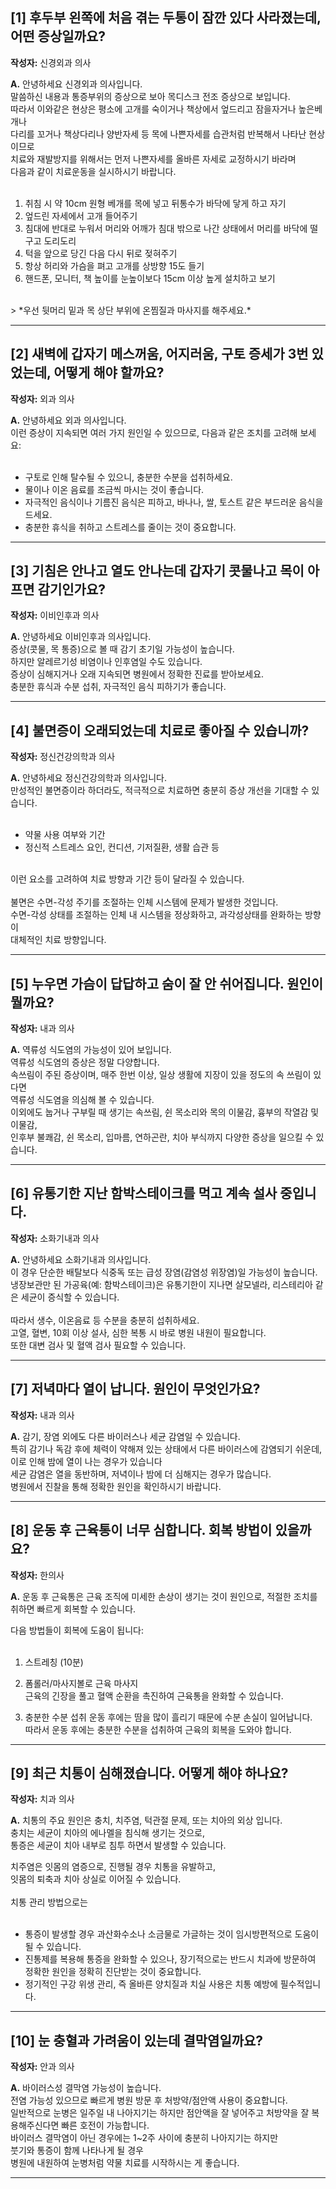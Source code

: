 ## [1] 후두부 왼쪽에 처음 겪는 두통이 잠깐 있다 사라졌는데, 어떤 증상일까요?
**작성자:** 신경외과 의사

**A.** 안녕하세요 신경외과 의사입니다.  <br />
말씀하신 내용과 통증부위의 증상으로 보아 목디스크 전조 증상으로 보입니다. <br />
따라서 이와같은 현상은 평소에 고개를 숙이거나 책상에서 엎드리고 잠을자거나 높은베개나  <br />
다리를 꼬거나 책상다리나 양반자세 등 목에 나쁜자세를 습관처럼 반복해서 나타난 현상이므로  <br />
치료와 재발방지를 위해서는 먼저 나쁜자세를 올바른 자세로 교정하시기 바라며 <br />
다음과 같이 치료운동을 실시하시기 바랍니다.<br />
<br />
1. 취침 시 약 10cm 원형 베개를 목에 넣고 뒤통수가 바닥에 닿게 하고 자기  
2. 엎드린 자세에서 고개 들어주기  
3. 침대에 반대로 누워서 머리와 어깨가 침대 밖으로 나간 상태에서 머리를 바닥에 떨구고 도리도리  
4. 턱을 앞으로 당긴 다음 다시 뒤로 젖혀주기  
5. 항상 허리와 가슴을 펴고 고개를 상방향 15도 들기  
6. 핸드폰, 모니터, 책 높이를 눈높이보다 15cm 이상 높게 설치하고 보기<br />
<br />
> *우선 뒷머리 밑과 목 상단 부위에 온찜질과 마사지를 해주세요.*

---

## [2] 새벽에 갑자기 메스꺼움, 어지러움, 구토 증세가 3번 있었는데, 어떻게 해야 할까요?
**작성자:** 외과 의사

**A.** 안녕하세요 외과 의사입니다.  <br />
이런 증상이 지속되면 여러 가지 원인일 수 있으므로, 다음과 같은 조치를 고려해 보세요:<br />
<br />
- 구토로 인해 탈수될 수 있으니, 충분한 수분을 섭취하세요.  
- 물이나 이온 음료를 조금씩 마시는 것이 좋습니다.  
- 자극적인 음식이나 기름진 음식은 피하고, 바나나, 쌀, 토스트 같은 부드러운 음식을 드세요.  
- 충분한 휴식을 취하고 스트레스를 줄이는 것이 중요합니다.

---

## [3] 기침은 안나고 열도 안나는데 갑자기 콧물나고 목이 아프면 감기인가요?
**작성자:** 이비인후과 의사

**A.** 안녕하세요 이비인후과 의사입니다.<br />
증상(콧물, 목 통증)으로 볼 때 감기 초기일 가능성이 높습니다. <br /> 
하지만 알레르기성 비염이나 인후염일 수도 있습니다.  <br />
증상이 심해지거나 오래 지속되면 병원에서 정확한 진료를 받아보세요.  <br />
충분한 휴식과 수분 섭취, 자극적인 음식 피하기가 좋습니다.<br />

---

## [4] 불면증이 오래되었는데 치료로 좋아질 수 있습니까?
**작성자:** 정신건강의학과 의사

**A.** 안녕하세요 정신건강의학과 의사입니다.  <br />
만성적인 불면증이라 하더라도, 적극적으로 치료하면 충분히 증상 개선을 기대할 수 있습니다.<br />
<br />
- 약물 사용 여부와 기간  
- 정신적 스트레스 요인, 컨디션, 기저질환, 생활 습관 등  
<br />
이런 요소를 고려하여 치료 방향과 기간 등이 달라질 수 있습니다. <br />
<br />
불면은 수면-각성 주기를 조절하는 인체 시스템에 문제가 발생한 것입니다. <br />
수면-각성 상태를 조절하는 인체 내 시스템을 정상화하고, 과각성상태를 완화하는 방향이<br /> 대체적인 치료 방향입니다.


---

## [5] 누우면 가슴이 답답하고 숨이 잘 안 쉬어집니다. 원인이 뭘까요?
**작성자:** 내과 의사

**A.** 역류성 식도염의 가능성이 있어 보입니다. <br />
역류성 식도염의 증상은 정말 다양합니다.<br />
속쓰림이 주된 증상이며, 매주 한번 이상, 일상 생활에 지장이 있을 정도의 속 쓰림이 있다면<br /> 역류성 식도염을 의심해 볼 수 있습니다.<br />
이외에도 눕거나 구부릴 때 생기는 속쓰림, 쉰 목소리와 목의 이물감, 흉부의 작열감 및 이물감,<br /> 인후부 불쾌감, 쉰 목소리, 입마름, 연하곤란, 치아 부식까지 다양한 증상을 일으킬 수 있습니다. <br />


---

## [6] 유통기한 지난 함박스테이크를 먹고 계속 설사 중입니다.
**작성자:** 소화기내과 의사

**A.** 안녕하세요 소화기내과 의사입니다.  <br />
이 경우 단순한 배탈보다 식중독 또는 급성 장염(감염성 위장염)일 가능성이 높습니다.  <br />
냉장보관만 된 가공육(예: 함박스테이크)은 유통기한이 지나면 살모넬라, 리스테리아 같은 세균이 증식할 수 있습니다.<br />
<br />
따라서 생수, 이온음료 등 수분을 충분히 섭취하세요.<br />
고열, 혈변, 10회 이상 설사, 심한 복통 시 바로 병원 내원이 필요합니다.<br />
또한 대변 검사 및 혈액 검사 필요할 수 있습니다.<br />


---

## [7] 저녁마다 열이 납니다. 원인이 무엇인가요?
**작성자:** 내과 의사

**A.** 감기, 장염 외에도 다른 바이러스나 세균 감염일 수 있습니다.  <br />
특히 감기나 독감 후에 체력이 약해져 있는 상태에서 다른 바이러스에 감염되기 쉬운데,<br />
이로 인해 밤에 열이 나는 경우가 있습니다<br />
세균 감염은 열을 동반하며, 저녁이나 밤에 더 심해지는 경우가 많습니다. <br />
병원에서 진찰을 통해 정확한 원인을 확인하시기 바랍니다.<br />


---

## [8] 운동 후 근육통이 너무 심합니다. 회복 방법이 있을까요?
**작성자:** 한의사

**A.** 운동 후 근육통은 근육 조직에 미세한 손상이 생기는 것이 원인으로, 적절한 조치를 취하면 빠르게 회복할 수 있습니다. <br /> 

다음 방법들이 회복에 도움이 됩니다:<br />
<br />
1. 스트레칭 (10분)  

2. 폼롤러/마사지볼로 근육 마사지  
근육의 긴장을 풀고 혈액 순환을 촉진하여 근육통을 완화할 수 있습니다.

3. 충분한 수분 섭취
 운동 후에는 땀을 많이 흘리기 때문에 수분 손실이 일어납니다.<br />
따라서 운동 후에는 충분한 수분을 섭취하여 근육의 회복을 도와야 합니다.

---

## [9] 최근 치통이 심해졌습니다. 어떻게 해야 하나요?
**작성자:** 치과 의사

**A.** 치통의 주요 원인은 충치, 치주염, 턱관절 문제, 또는 치아의 외상 입니다.  <br />
충치는 세균이 치아의 에나멜을 침식해 생기는 것으로,<br />
통증은 세균이 치아 내부로 침투 하면서 발생할 수 있습니다.<br />

치주염은 잇몸의 염증으로, 진행될 경우 치통을 유발하고,<br />
 잇몸의 퇴축과 치아 상실로 이어질 수 있습니다.<br /><br />
치통 관리 방법으로는<br /> 
<br />
- 통증이 발생할 경우 과산화수소나 소금물로 가글하는 것이 임시방편적으로 도움이 될 수 있습니다.
- 진통제를 복용해 통증을 완화할 수 있으나, 장기적으로는 반드시 치과에 방문하여 정확한 원인을 정확히 진단받는 것이 중요합니다.
- 정기적인 구강 위생 관리, 즉 올바른 양치질과 치실 사용은 치통 예방에 필수적입니다.


---

## [10] 눈 충혈과 가려움이 있는데 결막염일까요?
**작성자:** 안과 의사

**A.** 바이러스성 결막염 가능성이 높습니다.  <br />
전염 가능성 있으므로 빠르게 병원 방문 후 처방약/점안액 사용이 중요합니다. <br /> 
일반적으로 눈병은 일주일 내 나아지기는 하지만 점안액을 잘 넣어주고 처방약을 잘 복용해주신다면 빠른 호전이 가능합니다.<br />
바이러스 결막염이 아닌 경우에는 1~2주 사이에 충분히 나아지기는 하지만<br /> 
붓기와 통증이 함께 나타나게 될 경우 <br />
병원에 내원하여 눈병처럼 약물 치료를 시작하시는 게 좋습니다.

---